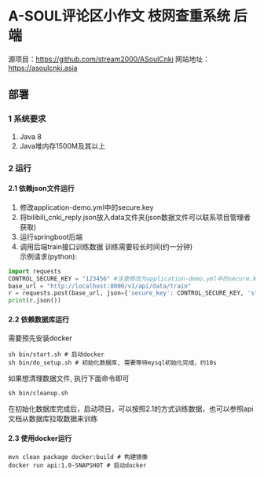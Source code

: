 # A-SOUL评论区小作文 枝网查重系统 后端

源项目：https://github.com/stream2000/ASoulCnki
网站地址：https://asoulcnki.asia

## 部署

### 1 系统要求

1. Java 8
2. Java堆内存1500M及其以上

### 2 运行

#### 2.1 依赖json文件运行

1. 修改application-demo.yml中的secure.key
2. 将bilibili_cnki_reply.json放入data文件夹(json数据文件可以联系项目管理者获取)
3. 运行springboot后端
4. 调用后端train接口训练数据 训练需要较长时间(约一分钟)  
   示例请求(python):

```python
import requests
CONTROL_SECURE_KEY = "123456" #注意修改为application-demo.yml中的secure.key
base_url = "http://localhost:8000/v1/api/data/train"
r = requests.post(base_url, json={'secure_key': CONTROL_SECURE_KEY, 'start_time': 0})
print(r.json())
```

#### 2.2 依赖数据库运行

需要预先安装docker

```shell
sh bin/start.sh # 启动docker
sh bin/do_setup.sh # 初始化数据库, 需要等待mysql初始化完成，约10s
```

如果想清理数据文件, 执行下面命令即可

```shell
sh bin/cleanup.sh 
```

在初始化数据库完成后，启动项目，可以按照2.1的方式训练数据，也可以参照api文档从数据库拉取数据来训练


#### 2.3 使用docker运行

```shell
mvn clean package docker:build # 构建镜像
docker run api:1.0-SNAPSHOT # 启动docker
```
